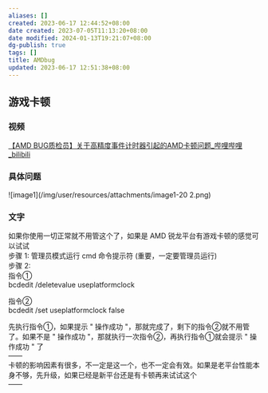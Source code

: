 ```yaml
---
aliases: []
created: 2023-06-17 12:44:52+08:00
date created: 2023-07-05T11:13:20+08:00
date modified: 2024-01-13T19:21:07+08:00
dg-publish: true
tags: []
title: AMDbug
updated: 2023-06-17 12:51:38+08:00
---
```


## 游戏卡顿
### 视频
[【AMD BUG质检员】关于高精度事件计时器引起的AMD卡顿问题_哔哩哔哩_bilibili](https://www.bilibili.com/video/BV1Eu411Y7JQ/?buvid=XY630CE669F34078F341989B1EE06E60B0127&is_story_h5=false&mid=g8UDjEqHIS5oCexxb9oAEQ%3D%3D&p=1&plat_id=116&share_from=ugc&share_medium=android&share_plat=android&share_session_id=02563ec1-cefd-4dcc-8717-e94d4d86d47c&share_source=WEIXIN&share_tag=s_i&timestamp=1686910828&unique_k=o64EbZR&up_id=32085016&vd_source=20cb3e7c6ad3d64f0eb2d763ff005080)
### 具体问题
![image1](/img/user/resources/attachments/image1-20 2.png)
### 文字
如果你使用一切正常就不用管这个了，如果是 AMD 锐龙平台有游戏卡顿的感觉可以试试  
步骤 1: 管理员模式运行 cmd 命令提示符 (重要，一定要管理员运行)  
步骤 2:  
指令①  
bcdedit /deletevalue useplatformclock

指令②  
bcdedit /set useplatformclock false

先执行指令①，如果提示 " 操作成功 "，那就完成了，剩下的指令②就不用管了。如果不是 " 操作成功 "，那就执行一次指令②，再执行指令①就会提示 " 操作成功 " 了  
——  
卡顿的影响因素有很多，不一定是这一个，也不一定会有效。如果是老平台性能本身不够，先升级，如果已经是新平台还是有卡顿再来试试这个  
——